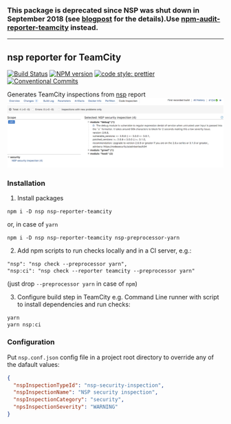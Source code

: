 ### This package is deprecated since NSP was shut down in September 2018 (see [blogpost](https://blog.npmjs.org/post/175511531085/the-node-security-platform-service-is-shutting) for the details).Use [npm-audit-reporter-teamcity](https://github.com/cy6erskunk/npm-audit-reporter-teamcity) instead.

---

## nsp reporter for TeamCity
[![Build Status](https://travis-ci.org/cy6erskunk/nsp-reporter-teamcity.svg?branch=master)](https://travis-ci.org/cy6erskunk/nsp-reporter-teamcity)
[![NPM version](https://img.shields.io/npm/v/nsp-reporter-teamcity.svg)](https://www.npmjs.com/package/nsp-reporter-teamcity)
[![code style: prettier](https://img.shields.io/badge/code_style-prettier-ff69b4.svg?style=flat-square)](https://github.com/prettier/prettier)
[![Conventional Commits](https://img.shields.io/badge/Conventional%20Commits-1.0.0-yellow.svg)](https://conventionalcommits.org)

Generates TeamCity inspections from [nsp][nsp] report
![Demo report](tc-ui.png)

### Installation
1. Install packages
```
npm i -D nsp nsp-reporter-teamcity
```
or, in case of `yarn`
```
npm i -D nsp nsp-reporter-teamcity nsp-preprocessor-yarn
```
2. Add npm scripts to run checks locally and in a CI server, e.g.:
```
"nsp": "nsp check --preprocessor yarn",
"nsp:ci": "nsp check --reporter teamcity --preprocessor yarn"
```
(just drop `--preprocessor yarn` in case of `npm`)

3. Configure build step in TeamCity
e.g. Command Line runner with script to install dependencies and run checks:
```
yarn
yarn nsp:ci
```

### Configuration
Put `nsp.conf.json` config file in a project root directory to override any of the dafault values:

```json
{
  "nspInspectionTypeId": "nsp-security-inspection",
  "nspInspectionName": "NSP security inspection",
  "nspInspectionCategory": "security",
  "npsInspectionSeverity": "WARNING"
}
```

[nsp]: https://www.npmjs.com/package/nsp
